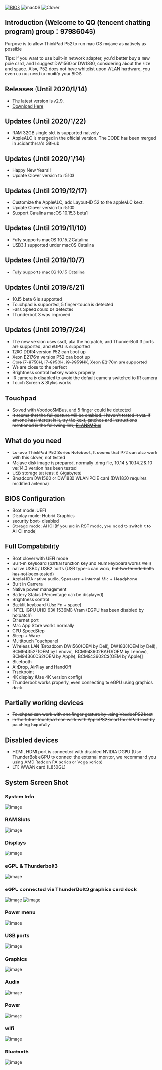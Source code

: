 [![BIOS](https://img.shields.io/badge/BIOS-1.31-brightgreen.svg)](https://pcsupport.lenovo.com/us/en/products/LAPTOPS-AND-NETBOOKS/THINKPAD-P-SERIES-LAPTOPS/THINKPAD-P52-TYPE-20M9-20MA/20M9/downloads/DS504024)
![macOS](https://img.shields.io/badge/macOS-10.15.3-orange.svg)
![Clover](https://img.shields.io/badge/Clover-r5103-yellowgreen.svg)
## Introduction (Welcome to QQ (tencent chatting program) group：97986046)
Purpose is to allow ThinkPad P52 to run mac OS mojave as natively as possible

Tips: If you want to use built-in network adapter, you'd better buy a new pcie card, and I suggest DW1560 or DW1830, considering about the size and space. Also, P52 does not have whitelist upon WLAN hardware, you even do not need to modify your BIOS

## Releases (Until 2020/1/14)
- The latest version is v2.9.
- [Download Here](https://github.com/liuyishengalan/ThinkPad-P52-Hackintosh-10.15.x/releases/download/2.9/EFI.zip)

## Updates (Until 2020/1/22)
- RAM 32GB single slot is supported natively
- AppleALC is merged in the official version. The CODE has been merged in acidanthera's GitHub

## Updates (Until 2020/1/14)
- Happy New Years!!
- Update Clover version to r5103

## Updates (Until 2019/12/17)
- Customize the AppleALC, add Layout-ID 52 to the appleALC kext.
- Update Clover version to r5100
- Support Catalina macOS 10.15.3 beta1

## Updates (Until 2019/11/10)
- Fully supports macOS 10.15.2 Catalina
- USB3.1 supported under macOS Catalina
## Updates (Until 2019/10/7)
- Fully supports macOS 10.15 Catalina
## Updates (Until 2019/8/21)
- 10.15 beta 6 is supported
- Touchpad is supported, 5 finger-touch is detected
- Fans Speed could be detected
- Thunderbolt 3 was improved

## Updates (Until 2019/7/24)
- The new version uses ssdt, aka the hotpatch, and ThunderBolt 3 ports are supported, and eGPU is supported.
- 128G DDR4 version P52 can boot up
- Xeon E2176m version P52 can boot up
- Core i7-8750H, i7-8850H, i9-8959HK, Xeon E2176m are supported
- We are close to the perfect
- Brightness control hotkey works properly
- IR camera is disabled to avoid the default camera switched to IR camera
- Touch Screen & Stylus works

## Touchpad
- Solved with VoodooSMBus, and 5 finger could be detected
- ~~It seems that the full gesture will be enabled, I haven't tested it yet. If anyone has interest in it, try the kext, patches and instructions mentioned in the following link, [ELANSMBus](https://github.com/gokula/ELANSMBus)~~
## What do you need
- Lenovo ThinkPad P52 Series Notebook, It seems that P72 can also work with this clover, not tested
- Mojave disk image is prepared, normally .dmg file, 10.14 & 10.14.2 & 10 ver.14.3 version has been tested
- USB storage (at least 8 Gigabytes)
- Broadcom DW1560 or DW1830 WLAN PCIE card (DW1830 requires modified antenna)

## BIOS Configuration
- Boot mode: UEFI
- Display mode: Hubrid Graphics
- security boot- disabled
- Storage mode: AHCI (If you are in RST mode, you need to switch it to AHCI mode)

## Full Compatibility
- Boot clover with UEFI mode
- Built-in keyboard (partial function key and Num keyboard works well)
- native USB3 / USB2 ports (USB type-c can work, ~~but two thunderbolts has not been tested~~)
- AppleHDA native audio, Speakers + Internal Mic + Headphone
- Built in Camera
- Native power management
- Battery Status (Percentage can be displayed)
- Brightness control 
- Backlit keyboard (Use Fn + space)
- INTEL iGPU UHD 630 1536MB Vram (DGPU has been disabled by hotpatch)
- Ethernet port
- Mac App Store works normally
- CPU SpeedStep
- Sleep + Wake
- Multitouch Touchpanel
- Wireless LAN [Broadcom DW1560(OEM by Dell), DW1830(OEM by Dell), BCM94352Z(OEM by Lenovo), BCM943602BAED(OEM by Lenovo), BCM94360CS2(OEM by Apple), BCM943602CS(OEM by Apple)]
- Bluetooth
- AirDrop, AirPlay and HandOff
- Trackpoint
- 4K display (Use 4K version config)
- Thunderbolt works properly, even connecting to eGPU using graphics dock.
## Partially working devices
- ~~Touchpad can work with one finger gesture by using VoodooPS2 kext~~
- ~~in the future touchpad can work with ApplePS2SmartTouchPad kext by patching hopefully~~

## Disabled devices
- HDMI, HDMI port is connected with disabled NVIDIA DGPU (Use ThunderBolt eGPU to connect the external monitor, we recommand you using AMD Radeon RX series or Vega series)
- LTE WWAN card (L850GL)

## System Screen Shot
### System Info
![image](https://github.com/liuyishengalan/ThinkPad-P52-Hackintosh-10.15.x/blob/master/Screen%20Shot/System%20Info_10.15.2.png)
### RAM Slots
![image](https://github.com/liuyishengalan/ThinkPad-P52-Hackintosh-10.14.X-/blob/master/Screen%20Shot/RAM.png)
### Displays
![image](https://github.com/liuyishengalan/ThinkPad-P52-Hackintosh-10.14.X-/blob/master/Screen%20Shot/Display%20Info.png)
### eGPU & Thunderbolt3
![image](https://github.com/liuyishengalan/ThinkPad-P52-Hackintosh-10.14.X-/blob/master/Screen%20Shot/eGPU.png)
### eGPU connected via ThunderBolt3 graphics card dock
![image](https://github.com/liuyishengalan/ThinkPad-P52-Hackintosh-10.14.X-/blob/master/Screen%20Shot/eGPU1.jpg)
![image](https://github.com/liuyishengalan/ThinkPad-P52-Hackintosh-10.14.X-/blob/master/Screen%20Shot/eGPU2.jpg)
### Power menu
![image](https://github.com/liuyishengalan/ThinkPad-P52-Hackintosh-10.14.X-/blob/master/Screen%20Shot/Power%20menu.png)
### USB ports
![image](https://github.com/liuyishengalan/ThinkPad-P52-Hackintosh-10.14.X-/blob/master/Screen%20Shot/USB%20ports.png)
### Graphics
![image](https://github.com/liuyishengalan/ThinkPad-P52-Hackintosh-10.14.X-/blob/master/Screen%20Shot/Graphics.png)
### Audio
![image](https://github.com/liuyishengalan/ThinkPad-P52-Hackintosh-10.14.X-/blob/master/Screen%20Shot/Audio.png)
### Power
![image](https://github.com/liuyishengalan/ThinkPad-P52-Hackintosh-10.14.X-/blob/master/Screen%20Shot/Power.png)
### wifi
![image](https://github.com/liuyishengalan/ThinkPad-P52-Hackintosh-10.14.X-/blob/master/Screen%20Shot/Wifi.png)
### Bluetooth
![image](https://github.com/liuyishengalan/ThinkPad-P52-Hackintosh-10.14.X-/blob/master/Screen%20Shot/Bluetooth.png)


